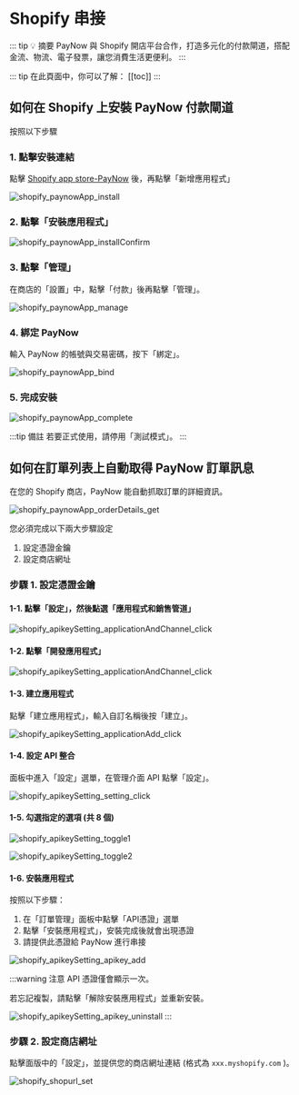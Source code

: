 # Shopify 串接

::: tip 💡 摘要
PayNow 與 Shopify 開店平台合作，打造多元化的付款閘道，搭配金流、物流、電子發票，讓您消費生活更便利。
:::

::: tip 在此頁面中，你可以了解：
[[toc]]
::: 

## 如何在 Shopify 上安裝 PayNow 付款閘道

按照以下步驟

### 1. 點擊安裝連結

點擊 [Shopify app store-PayNow](https://apps.shopify.com/paynow-2) 後，再點擊「新增應用程式」

![shopify_paynowApp_install](./../images/shopify/shopify_paynowApp_install.png)

### 2. 點擊「安裝應用程式」

![shopify_paynowApp_installConfirm](./../images/shopify/shopify_paynowApp_installConfirm.png)

### 3. 點擊「管理」

在商店的「設置」中，點擊「付款」後再點擊「管理」。

![shopify_paynowApp_manage](./../images/shopify/shopify_paynowApp_manage.png)

### 4. 綁定 PayNow

輸入 PayNow 的帳號與交易密碼，按下「綁定」。

![shopify_paynowApp_bind](./../images/shopify/shopify_paynowApp_bind.png)

### 5. 完成安裝

![shopify_paynowApp_complete](./../images/shopify/shopify_paynowApp_complete.png)

:::tip 備註
若要正式使用，請停用「測試模式」。
:::

## 如何在訂單列表上自動取得 PayNow 訂單訊息

在您的 Shopify 商店，PayNow 能自動抓取訂單的詳細資訊。

![shopify_paynowApp_orderDetails_get](./../images/shopify/shopify_paynowApp_orderDetails_get.png)

您必須完成以下兩大步驟設定
1. 設定憑證金鑰
2. 設定商店網址

### 步驟 1. 設定憑證金鑰

#### 1-1. 點擊「設定」，然後點選「應用程式和銷售管道」

![shopify_apikeySetting_applicationAndChannel_click](./../images/shopify/shopify_apikeySetting_applicationAndChannel_click.png)

#### 1-2. 點擊「開發應用程式」

![shopify_apikeySetting_applicationAndChannel_click](./../images/shopify/shopify_apikeySetting_applicationAndChannel_click.png)

#### 1-3. 建立應用程式

點擊「建立應用程式」，輸入自訂名稱後按「建立」。

![shopify_apikeySetting_applicationAdd_click](./../images/shopify/shopify_apikeySetting_applicationAdd_click.png)

#### 1-4. 設定 API 整合

面板中進入「設定」選單，在管理介面 API 點擊「設定」。

![shopify_apikeySetting_setting_click](./../images/shopify/shopify_apikeySetting_setting_click.png)

#### 1-5. 勾選指定的選項 (共 8 個)

![shopify_apikeySetting_toggle1](./../images/shopify/shopify_apikeySetting_toggle1.png)

![shopify_apikeySetting_toggle2](./../images/shopify/shopify_apikeySetting_toggle2.png)

#### 1-6. 安裝應用程式

按照以下步驟：
1. 在「訂單管理」面板中點擊「API憑證」選單
2. 點擊「安裝應用程式」，安裝完成後就會出現憑證
3. 請提供此憑證給 PayNow 進行串接

![shopify_apikeySetting_apikey_add](./../images/shopify/shopify_apikeySetting_apikey_add.png)


:::warning 注意
API 憑證僅會顯示一次。

若忘記複製，請點擊「解除安裝應用程式」並重新安裝。

![shopify_apikeySetting_apikey_uninstall](./../images/shopify/shopify_apikeySetting_apikey_uninstall.png)
:::

### 步驟 2. 設定商店網址

點擊面版中的「設定」，並提供您的商店網址連結 (格式為 `xxx.myshopify.com` )。

![shopify_shopurl_set](./../images/shopify/shopify_shopurl_set.png)